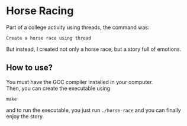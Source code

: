 # Horse Racing
Part of a college activity using threads, the command was: 
```
Create a horse race using thread
```
But instead, I created not only a horse race, but a story full of emotions.

## How to use?
You must have the GCC compiler installed in your computer.   
Then, you can create the executable using
```
make
```
and to run the executable, you just run `./horse-race` and you can finally enjoy the story. 

